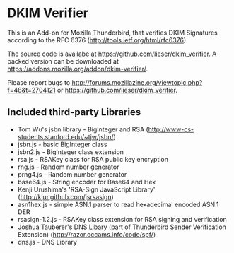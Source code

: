 DKIM Verifier
=============

This is an Add-on for Mozilla Thunderbird, that verifies DKIM Signatures according to the RFC 6376 (http://tools.ietf.org/html/rfc6376)

The source code is availabe at https://github.com/lieser/dkim_verifier.
A packed version can be downloaded at https://addons.mozilla.org/addon/dkim-verifier/.

Please report bugs to http://forums.mozillazine.org/viewtopic.php?f=48&t=2704121 or https://github.com/lieser/dkim_verifier.

Included third-party Libraries
------------------------------
 - Tom Wu's jsbn library - BigInteger and RSA (http://www-cs-students.stanford.edu/~tjw/jsbn/)
  - jsbn.js - basic BigInteger class
  - jsbn2.js - BigInteger class extension
  - rsa.js - RSAKey class for RSA public key encryption
  - rng.js - Random number generator
  - prng4.js - Random number generator
  - base64.js - String encoder for Base64 and Hex
 - Kenji Urushima's 'RSA-Sign JavaScript Library' (http://kjur.github.com/jsrsasign)
  - asn1hex.js - simple ASN.1 parser to read hexadecimal encoded ASN.1 DER
  - rsasign-1.2.js - RSAKey class extension for RSA signing and verification
 - Joshua Tauberer's DNS Libary (part of Thunderbird Sender Verification Extension) (http://razor.occams.info/code/spf/)
  - dns.js - DNS Library